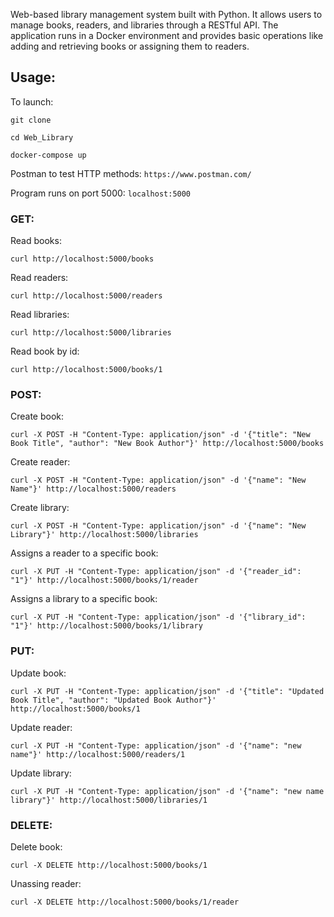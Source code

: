 Web-based library management system built with Python. It allows users to manage books, readers, and libraries through a RESTful API. The application runs in a Docker environment and provides basic operations like adding and retrieving books or assigning them to readers.

## Usage:

To launch:

```git clone```

```cd Web_Library```

```docker-compose up```

Postman to test HTTP methods:
```https://www.postman.com/```

Program runs on port 5000:
```localhost:5000```

### GET:

Read books:

```curl http://localhost:5000/books```

Read readers:

```curl http://localhost:5000/readers```

Read libraries:

```curl http://localhost:5000/libraries```

Read book by id:

```curl http://localhost:5000/books/1```


### POST:

Create book: 

```curl -X POST -H "Content-Type: application/json" -d '{"title": "New Book Title", "author": "New Book Author"}' http://localhost:5000/books```

Create reader:

```curl -X POST -H "Content-Type: application/json" -d '{"name": "New Name"}' http://localhost:5000/readers```

Create library:

```curl -X POST -H "Content-Type: application/json" -d '{"name": "New Library"}' http://localhost:5000/libraries```

Assigns a reader to a specific book:

```curl -X PUT -H "Content-Type: application/json" -d '{"reader_id": "1"}' http://localhost:5000/books/1/reader```

Assigns a library to a specific book:

```curl -X PUT -H "Content-Type: application/json" -d '{"library_id": "1"}' http://localhost:5000/books/1/library```

### PUT:

Update book:

```curl -X PUT -H "Content-Type: application/json" -d '{"title": "Updated Book Title", "author": "Updated Book Author"}' http://localhost:5000/books/1```

Update reader:

```curl -X PUT -H "Content-Type: application/json" -d '{"name": "new name"}' http://localhost:5000/readers/1```

Update library:

```curl -X PUT -H "Content-Type: application/json" -d '{"name": "new name library"}' http://localhost:5000/libraries/1```

### DELETE:

Delete book:

```curl -X DELETE http://localhost:5000/books/1```

Unassing reader:

```curl -X DELETE http://localhost:5000/books/1/reader```


















